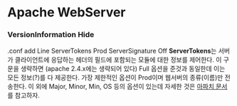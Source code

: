 # Apache WebServer

### VersionInformation Hide 
.conf add Line 
ServerTokens Prod
ServerSignature Off
**ServerTokens**는 서버가 클라이언트에 응답하는 헤더의 필드에 포함되는 모듈에 대한 정보를 제어한다. 이 구문을 생략하면 (apache 2.4.x에는 생략되어 있다) Full 옵션을 준것과 동일한데 이는 모든 정보(?)를 다 제공한다. 가장 제한적인 옵션이 Prod이며 웹서버의 종류(이름)만 전송한다. 이 외에 Major, Minor, Min, OS 등의 옵션이 있는데 자세한 것은 [아파치 문서](https://httpd.apache.org/docs/2.4/mod/core.html#servertokens)를 참고하자.

<!--stackedit_data:
eyJoaXN0b3J5IjpbLTY2MDQ3MTUxNSwzNzIwMDUwMDQsNzMwOT
k4MTE2XX0=
-->